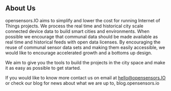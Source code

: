 ## About Us

opensensors.IO aims to simplify and lower the cost for running
Internet of Things projects. We process the real time and historical
city scale connected device data to build smart cities and environments. When possible we encourage that communal data should be made available as real time and historical feeds with open data licenses. By encouraging the reuse of communal sensor data sets and making them easily accessible, we would like to encourage accelerated growth and a bottoms up design.

We aim to give you the tools to build the projects in the city space
and make it as easy as possible to get started.

If you would like to know more contact us on email at hello@opensensors.IO or check our blog for news about what we are up to, blog.opensensors.io
